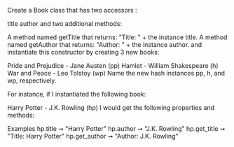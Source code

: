 Create a Book class that has two accessors :

title
author
and two additional methods:

A method named getTitle that returns: "Title: " + the instance title.
A method named getAuthor that returns: "Author: " + the instance author.
and instantiate this constructor by creating 3 new books:

Pride and Prejudice - Jane Austen (pp)
Hamlet - William Shakespeare (h)
War and Peace - Leo Tolstoy (wp)
Name the new hash instances pp, h, and wp, respectively.

For instance, if I instantiated the following book:

Harry Potter - J.K. Rowling (hp)
I would get the following properties and methods:

Examples
hp.title ➞ "Harry Potter"
hp.author ➞ "J.K. Rowling"
hp.get_title ➞ "Title: Harry Potter"
hp.get_author ➞ "Author: J.K. Rowling"